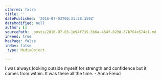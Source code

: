 ```yaml
---
starred: false
title: ''
datePublished: '2016-07-03T00:31:28.159Z'
dateModified: null
author: []
sourcePath: _posts/2016-07-03-1e94f719-5b6a-454f-8298-37b764e574c1.md
inFeed: true
hasPage: false
inNav: false
_type: MediaObject

---
```

I was always looking outside myself for strength and confidence but it comes from within. It was there all the time. - Anna Freud